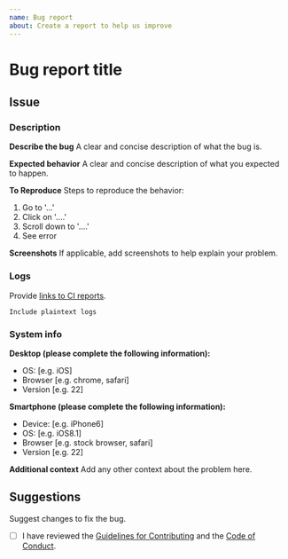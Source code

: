 ```yaml
---
name: Bug report
about: Create a report to help us improve
---
```


# Bug report title

## Issue

### Description

**Describe the bug**
A clear and concise description of what the bug is.

**Expected behavior**
A clear and concise description of what you expected to happen.

**To Reproduce**
Steps to reproduce the behavior:

1. Go to '...'
2. Click on '....'
3. Scroll down to '....'
4. See error

**Screenshots**
If applicable, add screenshots to help explain your problem.

### Logs

Provide [links to CI reports](https://travis-ci.org/).

```text
Include plaintext logs
```

### System info

**Desktop (please complete the following information):**

- OS: [e.g. iOS]
- Browser [e.g. chrome, safari]
- Version [e.g. 22]

**Smartphone (please complete the following information):**

- Device: [e.g. iPhone6]
- OS: [e.g. iOS8.1]
- Browser [e.g. stock browser, safari]
- Version [e.g. 22]

**Additional context**
Add any other context about the problem here.

## Suggestions

Suggest changes to fix the bug.

- [ ] I have reviewed the [Guidelines for Contributing](CONTRIBUTING.md) and the [Code of Conduct](CODE_OF_CONDUCT.md).
